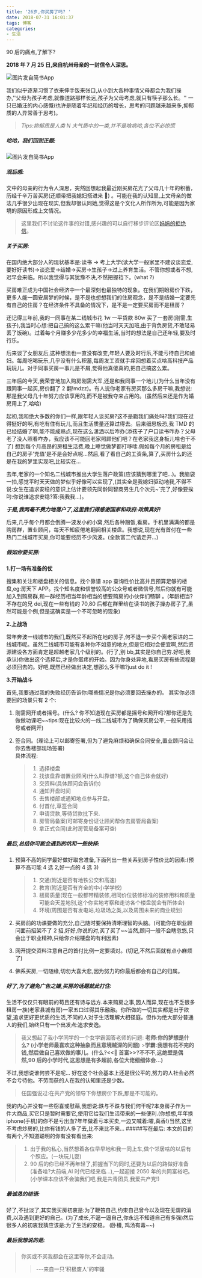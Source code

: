 ```yaml
---
title: '26岁,你买房了吗? '
date: 2018-07-31 16:01:37
tags: 博客
categories:
- 生活
---
```


90 后的痛点,了解下?

<!-- more -->

**2018 年 7 月 25 日,来自杭州母亲的一封信令人深思。**

![图片发自简书App](http://upload-images.jianshu.io/upload_images/47499-33e24f784ccdc8ab.jpg?imageMogr2/auto-orient/strip%7CimageView2/2/w/300)

我们似乎逐渐习惯了衣来伸手饭来张口,从小到大各种事情父母都会为我们操办,''父母为孩子考虑,就像道路那样长远,孩子为父母考虑,就只有筷子那么长。'' 一只已婚汪的内心感慨(也许是随着年纪和经历的增长，思考的问题越来越来多,抑郁质的人异常善于思考)。

> _Tips:抑郁质是人类 N 大气质中的一类,并不是啥病哈,各位不必惊慌_

##### 哈哈，我们回到正题:

![图片发自简书App](http://upload-images.jianshu.io/upload_images/47499-7a4b23e9be5e5e97.jpg?imageMogr2/auto-orient/strip%7CimageView2/2/w/300)

##### 观后感:

文中的母亲的行为令人深思，突然回想起我最近刚买房花光了父母几十年的积蓄，历经千辛万苦买房(还顺带把我媳妇搭进来 🤣) 。可能在我的认知里,上文母亲的做法几乎很少出现在现实,但我却很认同她,觉得这是个文化人所作所为,可能是因为家境的原因形成上文情况。

> 这里我们不讨论这件事的对错,感兴趣的可以自行移步评论区[妈妈的拒绝信](https://m.weibo.cn/1961594843/4267406270067665)。

##### 关于买房:

在国内绝大部分人的现状基本是:读书 -> 考上大学(读大学一般家里不建议谈恋爱,要好好读书)->谈恋爱->结婚->买房->生孩子->过上养育生活。不管你想或者不想,迟早会来临。所以我觉得与其犹豫不决,不然把握裆下。(what ?)

买房难正成为中国社会经济中一个最深刻也最独特的现象。在我们期盼房价下跌，更多人能一圆安居梦的时候，是不是也想想我们的住房观念，是不是结婚一定要先有自己的住房？在经济条件不具备的情况下，是不是一定要买房而不是租房？

还记得三年前,我的一同事在某二线城市花 1w 一平贷款 80w 买了一套房(刚需,生孩子),我当时心想:把自己搞的这么累干嘛(他当时天天加班,由于背负房贷,不敢轻易丢了饭碗)。过着每个月赚多少花多少的幸福生活,当时的想法是自己还年轻,要及时行乐。

后来谈了女朋友后,这种想法也一直没有改变,年轻人要及时行乐,不能亏待自己和媳妇。每周吃喝玩乐,几乎没有什么积蓄,每周发工资就手痒回想着买点啥高科技产品玩玩儿。对于同事买房一事儿是不屑,觉得他真傻真的,把自己搞这么累。

三年后的今天,我荣誉地加入购房刚需大军,还是和我同事一个地儿(为什么当年没有跟同事一起买,房价翻了 2 翻!mdzz)。有人说你老家有房买那么多房干嘛,我想说:那是我父母几十年努力应该享用的,而不是被我夺来占用的。(虽然后来还是作为婚房用上了,哈哈)

起初,我和绝大多数的你们一样,跟年轻人谈买房?这不是戳我们痛处吗?我们现在过得挺好的啊,有吃有住有玩儿,而且生活质量还算过得去。后来细思极恐,我 TMD 的已经结婚了啊,能不能成熟点,现在这么潇洒以后咋办(添孩子了户口读书咋办？父母老了没人照看咋办，我应该不可能回老家照顾他们吧？在老家我这身板儿啥也干不了) 想到每个月高昂的房租生活费,晚上睡觉做梦都打哆嗦.假如每个月的房租是给自己的房子'充值'是不是会好点呢...然后,看了看自己的工资条,算了,买房什么的还是在我的梦里实现吧,比较实在...

去年,老家的一个知名二线城市推出大学生落户政策(应该猜到哪里了吧...)。我脑袋一拍,感觉平时天天做的梦似乎好像可以实现了,(其实全是我媳妇驱动地我,不得不说:女生在追求安稳的意识上估计要领先同龄同智商男生几个次元~`完了,好像要挨叼:你说谁追求安稳?答:我我我...)。

**_于是,我两毫不费力地落户了,这里我们得感谢国家和政府:政策真好!_**

后来,几乎每个月都会倒腾一波发小的小窝,然后各种蹭饭,看房。手机里满满的都是购房群，置业顾问，每天不知疲倦地翻阅相关楼盘。我想说,现在光有首付在一些热门二线城市买房,你可能要经历不少风波。(全款富二代请走开...)

##### 假如你要买房:

**1.打一场有准备的仗**

搜集和关注和楼盘相关的信息。找个靠谱 app 查询性价比高并且预算足够的楼盘,eg:房天下 APP。找个知名度和信誉较高的公众号或者微信号,然后你就有可能加入到购房群,和一群经历相当年龄相当的想要购房的小伙伴们畅聊 。(年龄相当?不存在的兄 dei,现在一些有钱的 70,80 后都在群里给在读书的孩子操办房子了,虽然可能是个例,但是这确实是一个不可忽略的现象)

**2.上战场**

常年奔波一线城市的我们,既然买不起所在地的房子,何不退一步买个离老家进的二线城市呢。虽然二线城市可能有各种你不如意的地方,但是它相对会便宜啊,然后资源建设各方面肯定是超越老家几个级别的。(行了,别 bb,其实是你自己穷.好吧,我承认)你做出这个选择后,才是你蛋疼的开始。因为你身处异地,看房买房有些流程是必须回去的。好吧,既然已经做出决定,想那么多干嘛?just do it !

**3.开始战斗**

首先,我要通过我的失败经历告诉你:哪些情况是你必须要回去操办的。
其实你必须要回的场景只有 2 个:

1.  刚需网开或者摇号。(什么? 你不知道现在买房都是摇号和网开吗?那你还是先做做功课吧~~tips:现在比较火的一线二线城市为了确保买房公平,一般采用摇号或者网开)

2.  签合同。(理论上可以邮寄签署,但为了避免麻烦和确保合同安全,置业顾问会让你去售楼部现场签署)  
    具体流程:
    > 1.  选择楼盘
    > 2.  找该盘靠谱置业顾问(什么叫靠谱?额,这个自己体会就好)
    > 3.  交资料(具体顾问会告诉你)
    > 4.  通知开盘时间
    > 5.  去售楼部或通知地点参与开盘。
    > 6.  付首付,草签合同
    > 7.  申请贷款,等待贷款批下来.
    > 8.  房管局备案(可邮寄身份证让顾问帮你去房管局备案)
    > 9.  拿正式合同(此时房管局备案可查)

##### 最后,总结你可能会遇到的坑和一些抉择:

1.  预算不高的同学最好做好取舍准备,下面列出一些关系到房子性价比的因素:(预算不高可能 4 选 2,好一点的 4 选 3)

    > 1.  交通(附近是否有地铁公交和高速)
    > 2.  教育(附近是否有齐全的中小学学校)
    > 3.  楼房质量(现在一般都带精装修,相同价位装修标准的装修用料和质量可能会天差地别,这个你实地考察和走访各个楼盘就会有所体会)
    > 4.  环境(周围是否有发电站,垃圾场之类,以及周围未来的商业规划)

2.  买房前的功课要做的充分,自己随时要保持清晰理智的头脑。(可能你在职业顾问面前招架不了 2 招,好好,你说的对,买了买了~~当然,顾问一般不会瞎忽悠,只会出于职业精神,只给你介绍楼盘的有利因素)

3.  网开提交资料注意自己的首付比例一定要填对。(切记,不然后面就有点小麻烦了)

4.  佛系买房,一切随缘,切勿大喜大悲,因为努力的你最后都会有自己的归属。

##### 好了,为了避免广告之嫌,买房的话题就此打住:

生活不仅仅只有眼前的苟且还有诗与远方.本来购房之事,因人而异,现在也不乏很多租房一族(老家县城有房)一家五口过得其乐融融。你所做的一切其实都是出于欲望,追求更好更优质的生活,不同的人对于生活理解大相径庭。但作为绝大部分普通人的我们,始终只有一个出发点:追求安逸。

> 我又想起了我小学同学的一个女学霸回答老师的问题:
> **老师:你的梦想是什么? (小学老师最喜欢这种抽象而且意境贼深的问题)** >**学霸:我想有花不完的钱,然后做自己喜欢做的事儿。(什么?<<🍅 首富>>?不不不,这绝壁是偶然,90 后的小学时代,这思想是有多超前,各位大佬细细体会...)**

不过,我想说谁何尝不是呢...
好在这个社会基本上还是很公平的,努力的人社会必然不会亏待他。不劳而获的人在我的认知里还是少数。

> 任国强说过:在共产党的领导下你想房价下跌,那是不可能的。

我的内心并没有一些窃喜或慰藉,我想说:跌与不跌与我们何干呢?本身房子作为一件大商品,买它只是暂时需要它,使用它给我们生活带来的一些便利.(你想想,年年换 iphone(手机)的你不是亏出血?年年做着亏本买卖,一边又喊着:嚯,真香!)当然,这里不考虑炒房的,比你有钱的人多了去,比不来比不来... #####写在最后:
本文的目的有两个,不知道聪明的你有没有看出来:

> 1.  出于我的私心,当然想着各位早早地和我一同上车,做个邻居啥的以后有个照应。(一块玩儿耍)
> 2.  90 后的你已经不再年轻了,把握当下的同时,还要为以后的路做好准备(准备啥?大前端,AI 时代已经来临...),一起迎接 2050 年的共同富裕吧。(小学课本应该不会骗我们吧,我是共青团员,我爱共产党!)

##### 最诚恳的结语:

好了,不扯淡了,其实我买房初衷是:为了鞭笞自己,约束自己曾今以及现在无谓的消费,以及遇到更好的自己。(为了成长,不逼一逼自己,你永远不知道自己有多强)然后很多人的初衷我猜应该是:为了生活的安稳。 (卧槽, 鸡汤有毒~~)

##### 最后我想说的是:

> 你买或不买我都会在这里等你,不会走动。
>
> > ---来自一只'积极废人'的牢骚

​
